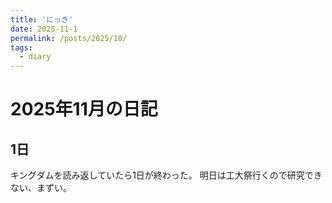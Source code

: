 ```yaml
---
title: 'にっき'
date: 2025-11-1
permalink: /posts/2025/10/
tags:
  - diary
---
```


2025年11月の日記
======

## 1日
キングダムを読み返していたら1日が終わった。
明日は工大祭行くので研究できない、まずい。
